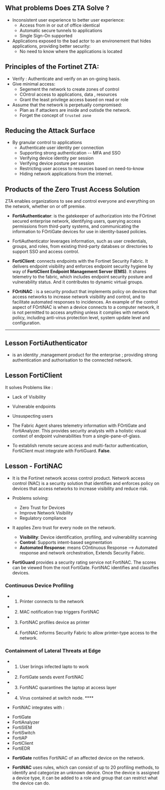 
## What problems Does ZTA Solve ?
- Inconsistent user experience to better user experience:
  * Access from in or out of office identical
  * Automatic secure tunnels to applications
  * Single Sign-On supported 
- Applications exposed to the bad actor to an environement that hides applications, providing better security:
  * No need to know where the applications is located  

## Principles of the Fortinet ZTA:
- Verify : Authenticate and verify on an on-going basis.
- Give minimal access:
  * Segement the network to create zones of control
  * COntrol access to applications, data , resources
  * Grant the least privilege access based on read or role
- Assume that the network is perpetually compromised:
  * Plan as if attackers are inside and outisde the network.
  * Forget the concept of `trusted zone` 
 
## Reducing the Attack Surface
- By granular control to applications
  * Authenticate user identity per connection
  * Supporting strong authentication -- MFA and SSO
  * Verifying device identity per session
  * Verifying device posture per session
  * Restricting user access to resources based on need-to-know
  * Hiding network applications from the internet.
  
## Products of the Zero Trust Access Solution
ZTA enables organizations to see and control everyone and everything on the network, whether on or off premise.

- **FortiAuthenticator**: is the gatekeeper of authorization into the FOrtinet secured enterprise network, identifying users, querying access permissions from third-party systems, and communicating the information to FOrtiGate devices for use in identity-based policies.
- FortiAuthenticator leverages information, such as user credentials, groups, and roles, from existing third-party databses or directories to support SSO and access control.

- **FortiClient**: connects endpoints with the Fortinet Security Fabric. It delivers endpoint visibility and enforces endpoint security hygiene by way of **FortiClient Endpoint Management Server (EMS)**. It shares telemetry to the fabric, which includes endpoint security posture and vulnerability status. And it contributes to dynamic virtual groups.
- **FOrtiNAC** : is a security product that implements policy on devices that access networks to increase network visibility and control, and to facilitate automated responses to incidences. An example of the control aspect of FOrtiNAC is when a device connects to a computer network, it is not permitted to access anything unless it complies with network policy, including anti-virus protection level, system update level and configuration.
 
 - - - 
 ## Lesson FortiAuthenticator
 - is an identity ,management product for the enterprise ; providing strong authentication and authorisation to the connected network.

## Lesson FortiClient
It solves Problems like :
- Lack of Visibility
- Vulnerable endpoints
- Unsuspecting users

- The Fabric Agent shares telemetry information with FOrtiGate and FortiAnalyzer. This provides security analysts with a holistic visual context of endpoint vulnerabilities from a single-pane-of-glass.

- To establish remote secure access and multi-factor authentication, FortiClient must integrate with FortiGuard. **False**.

## Lesson - FortiNAC
- It is the Fortinet network access control product. Network access control (NAC) is a security solution that identifies and enforces policy on devices that access networks to increase visibility and reduce risk.
- Problems solving:
  * Zero Trust for Devices
  * Improve Network Visibility
  * Regulatory compliance

- It applies Zero trust for every node on the network.
  * **Visibility**: Device identification, profiling, and vulnerability scanning
  * **Control**: Supports intent-based segmentation
  * **Automated Response**: means COntinuous Response --> Automated response and network orchestration, Extends Security Fabric.
 
 - **FortiGuard** provides a security rating service not FortiNAC. The scores can be viewed from the root FortiGate. FortiNAC identifies and classifies devices.
 
 ### Continuous Device Profiling
 - 1. Printer connects to the network
 - 2. MAC notification trap triggers FortiNAC
 - 3. FortiNAC profiles device as printer
 - 4. FortiNAC informs Security Fabric to allow printer-type access to the network. 

### Containment of Lateral Threats at Edge 
- 1. User brings infected lapto to work
- 2. FortiGate sends event FortiNAC
- 3. FortiNAC quarantines the laptop at access layer
- 4. Virus contained at switch node.  ****

- FortiNAC integrates with :
* FortiGate
* FortiAnalyzer
* FortiSIEM
* FortiSwitch
* FortiAP
* FortiClient
* FortiEDR

-  **FortiGate** notifies FortiNAC of an affected device on the network.

- **FortiNAC** uses rules, which can consist of up to 20 profiling methods, to identify and categorize an unknown device. Once the device is assigned a device type, it can be added to a role and group that can restrict what the device can do.


 
